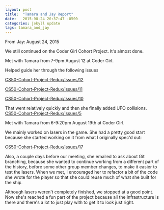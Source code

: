 ```yaml
---
layout: post
title:  "Tamara and Jay Report"
date:   2015-08-24 20:37:47 -0500
categories: jekyll update
tags: tamara_and_jay
---
```


From Jay: August 24, 2015

We still continued on the Coder Girl Cohort Project. It's almost done.

Met with Tamara from 7-9pm August 12 at Coder Girl.

Helped guide her through the following issues

[CS50-Cohort-Project-Redux/issues/12](https://github.com/dummey/CS50-Cohort-Project-Redux/issues/12)

[CS50-Cohort-Project-Redux/issues/11](https://github.com/dummey/CS50-Cohort-Project-Redux/issues/11)

[CS50-Cohort-Project-Redux/issues/10](https://github.com/dummey/CS50-Cohort-Project-Redux/issues/10)

That went relatively quickly and then she finally added UFO collisions.
[CS50-Cohort-Project-Redux/issues/5](https://github.com/dummey/CS50-Cohort-Project-Redux/issues/5)

Met with Tamara from  6-9:20pm August 19th at Coder Girl.

We mainly worked on lasers in the game. She had a pretty good start because she started working on it from what I originally spec'd out:

[CS50-Cohort-Project-Redux/issues/17](https://github.com/dummey/CS50-Cohort-Project-Redux/issues/17)

Also, a couple days before our meeting, she emailed to ask about Git branching, because she wanted to continue working from a different part of the history, before some other group member changes, to make it easier to test the lasers. When we met, I encouraged her to refactor a bit of the code she wrote for the player so that she could reuse much of what she built for the ship.

Although lasers weren't completely finished, we stopped at a good point. Now she's reached a fun part of the project because all the infrastructure is there and there's a lot to just play with to get it to look just right.